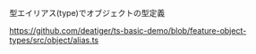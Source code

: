 型エイリアス(type)でオブジェクトの型定義

https://github.com/deatiger/ts-basic-demo/blob/feature-object-types/src/object/alias.ts

